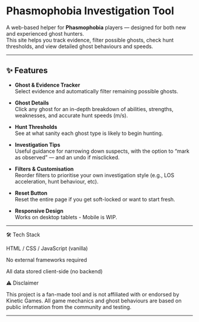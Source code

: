 # Phasmophobia Investigation Tool

A web-based helper for **Phasmophobia** players — designed for both new and experienced ghost hunters.  
This site helps you track evidence, filter possible ghosts, check hunt thresholds, and view detailed ghost behaviours and speeds.

---

## ✨ Features
- **Ghost & Evidence Tracker**  
  Select evidence and automatically filter remaining possible ghosts.
  
- **Ghost Details**  
  Click any ghost for an in-depth breakdown of abilities, strengths, weaknesses, and accurate hunt speeds (m/s).

- **Hunt Thresholds**  
  See at what sanity each ghost type is likely to begin hunting.

- **Investigation Tips**  
  Useful guidance for narrowing down suspects, with the option to “mark as observed” — and an undo if misclicked.

- **Filters & Customisation**  
  Reorder filters to prioritise your own investigation style (e.g., LOS acceleration, hunt behaviour, etc).

- **Reset Button**  
  Reset the entire page if you get soft-locked or want to start fresh.

- **Responsive Design**  
  Works on desktop tablets - Mobile is WIP.
---
🛠 Tech Stack

HTML / CSS / JavaScript (vanilla)

No external frameworks required

All data stored client-side (no backend)

⚠️ Disclaimer

This project is a fan-made tool and is not affiliated with or endorsed by Kinetic Games.
All game mechanics and ghost behaviours are based on public information from the community and testing.


---
